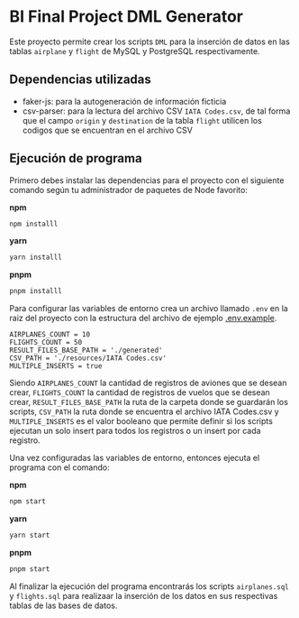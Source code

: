 # BI Final Project DML Generator

Este proyecto permite crear los scripts `DML` para la inserción de datos en las tablas `airplane` y `flight` de MySQL y PostgreSQL respectivamente.


## Dependencias utilizadas
- faker-js: para la autogeneración de información ficticia
- csv-parser: para la lectura del archivo CSV `IATA Codes.csv`, de tal forma que el campo `origin` y `destination` de la tabla `flight` utilicen los codigos que se encuentran en el archivo CSV

## Ejecución de programa

Primero debes instalar las dependencias para el proyecto con el siguiente comando según tu administrador de paquetes de Node favorito:

**npm**
```bash
npm installl
```
**yarn**
```bash
yarn installl
```
**pnpm**
```bash
pnpm installl
```

Para configurar las variables de entorno crea un archivo llamado `.env` en la raiz del proyecto con la estructura del archivo de ejemplo [.env.example](.env.example).
```env
AIRPLANES_COUNT = 10
FLIGHTS_COUNT = 50
RESULT_FILES_BASE_PATH = './generated' 
CSV_PATH = './resources/IATA Codes.csv'
MULTIPLE_INSERTS = true
```
Siendo `AIRPLANES_COUNT` la cantidad de registros de aviones que se desean crear, `FLIGHTS_COUNT` la cantidad de registros de vuelos que se desean crear, `RESULT_FILES_BASE_PATH` la ruta de la carpeta donde se guardarán los scripts, `CSV_PATH` la ruta donde se encuentra el archivo IATA Codes.csv y `MULTIPLE_INSERTS` es el valor booleano que permite definir si los scripts ejecutan un solo insert para todos los registros o un insert por cada registro.


Una vez configuradas las variables de entorno, entonces ejecuta el programa con el comando:

**npm**
```bash
npm start
```
**yarn**
```bash
yarn start
```
**pnpm**
```bash
pnpm start
```
Al finalizar la ejecución del programa encontrarás los scripts `airplanes.sql` y `flights.sql` para realizaar la inserción de los datos en sus respectivas tablas de las bases de datos.





